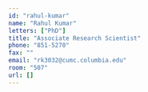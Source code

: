 ```yaml
---
id: "rahul-kumar"
name: "Rahul Kumar"
letters: ["PhD"]
title: "Associate Research Scientist"
phone: "851-5270"
fax: ""
email: "rk3032@cumc.columbia.edu"
room: "507"
url: []
---
```

